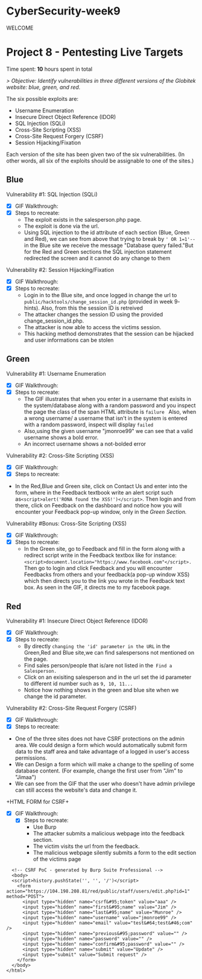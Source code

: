 # CyberSecurity-week9
WELCOME 
# Project 8 - Pentesting Live Targets

Time spent: **10** hours spent in total

_> Objective: Identify vulnerabilities in three different versions of the Globitek website: blue, green, and red._

The six possible exploits are:
* Username Enumeration
* Insecure Direct Object Reference (IDOR)
* SQL Injection (SQLi)
* Cross-Site Scripting (XSS)
* Cross-Site Request Forgery (CSRF)
* Session Hijacking/Fixation

Each version of the site has been given two of the six vulnerabilities. (In other words, all six of the exploits should be assignable to one of the sites.)

## Blue

Vulnerability #1: SQL Injection (SQLi)
  - [x] GIF Walkthrough: 
    <img src='week9(blue_1).gif' title='SQL Injection' width='' alt='' />
  - [x] Steps to recreate:
    - The exploit exists in the salesperson.php page.
    - The exploit is done via the url.
    - Using SQL injection to the id attribute of each section (Blue, Green and Red), we can see from above that trying to break by 
       ```' OR 1=1'--  ```in the Blue site we receive the message "Database query failed."But for the Red and Green sections the SQL       injection statement redirected the screen and it cannot do any change to them

Vulnerability #2: Session Hijacking/Fixation
  - [x] GIF Walkthrough: 
    <img src='week9(blue_2).gif' title='Session Hijacking/Fixation' width='' alt='' />
  - [x] Steps to recreate:
     - Login in to the Blue site, and once logged in change the url to ```public/hacktools/change_session_id.php``` (provided in week        9- hints). Also, from this the session ID is retreived
     - The attacker changes the session ID using the provided change_session_id.php.
     - The attacker is now able to access the victims session.
     - This hacking method demonstrates that the session can be hijacked and user informations can be stolen
## Green

Vulnerability #1: Username Enumeration
  - [x] GIF Walkthrough: 
    <img src='week9(green_1).gif' title='Username Enumeration' width='' alt='' />
  - [x] Steps to recreate:
     - The GIF illustrates that when you enter in a username that exisits in the system/database along with a random password and you          inspect the page the class of the span HTML attribute is ```failure ``` Also, when a wrong username/ a username that isn't in          the system is entered with a random password, inspect will display ```failed```
     - Also,using the given username "jmonroe99" we can see that a valid username shows a bold error.
     - An incorrect username shows a not-bolded error
  
Vulnerability #2: Cross-Site Scripting (XSS)
  - [x] GIF Walkthrough: 
    <img src='week9(green_2).gif' title='Cross-Site Scripting' width='' alt='' />
  - [x] Steps to recreate:
  - In the Red,Blue and Green site, click on Contact Us and enter into the form, where in the Feedback textbook write an alert script such as```<script>alert('RONA found the XSS!')</script>```. Then login and from there, click on Feedback on the dashboard and notice how you will encounter your Feedback pop-up window, only in the _Green Section._
  
Vulnerability #Bonus: Cross-Site Scripting (XSS)
  - [x] GIF Walkthrough: 
    <img src='week9(green_bonus).gif' title='Cross-Site Scripting' width='' alt='' />
  - [x] Steps to recreate:
    -  In the Green site, go to Feedback and fill in the form along with a redirect script write in the Feedback textbox like for          instance: ```<script>document.location="https://www.facebook.com"</script>.``` Then go to login and click Feedback and you              will encounter Feedbacks from others and your feedback(a pop-up window XSS) which then directs you to the link you wrote in the        Feedback text box. As seen in the GIF, it directs me to my facebook page. 
  
  
## Red

Vulnerability #1: Insecure Direct Object Reference (IDOR)
   - [x] GIF Walkthrough: 
    <img src='week9(red_1).gif' title='Insecure Direct Object Reference (IDOR)' width='' alt='' />
  - [x] Steps to recreate:
    - By directly ```changing the 'id' parameter in the URL``` in the Green,Red and Blue site,we can find salespersons not mentioned       on the page.
    - Find sales person/people that is/are not listed in the``` Find a Salesperson.```
    - Click on an exisiting salesperson and in the url set the id parameter to different id number such as ```9, 10, 11...```
    - Notice how nothing shows in the green and blue site when we change the id parameter. 

Vulnerability #2: Cross-Site Request Forgery (CSRF)
  - [x] GIF Walkthrough: 
    <img src='week9(red_2).gif' title='Cross-Site Request Forgery (CSRF)' width='' alt='' />
  - [x] Steps to recreate:
  -  One of the three sites does not have CSRF protections on the admin area. We could design a form which would automatically submit       form data to the staff area and take advantage of a logged in user's access permissions.
  -  We can Design a form which will make a change to the spelling of some database content. (For example, change the first user from        "Jim" to "Jimaa")
   -   We can see from the GIF that the user who doesn't have admin privilege can still access the website's data and change it.

+HTML FORM for CSRF+

- [x] GIF Walkthrough: 
    <img src='week9(red_form).gif' title='Cross-Site Request Forgery (CSRF)' width='' alt='' />
  - [x] Steps to recreate:
    - Use Burp 
    - The attacker submits a malicious webpage into the feedback section.
    - The victim visits the url from the feedback.
    - The malicious webpage silently submits a form to the edit section of the victims page
  

```<html>
  <!-- CSRF PoC - generated by Burp Suite Professional -->
  <body>
  <script>history.pushState('', '', '/')</script>
    <form action="https://104.198.208.81/red/public/staff/users/edit.php?id=1" method="POST">
      <input type="hidden" name="csrf&#95;token" value="aaa" />
      <input type="hidden" name="first&#95;name" value="Jim" />
      <input type="hidden" name="last&#95;name" value="Munroe" />
      <input type="hidden" name="username" value="jmonroe99" />
      <input type="hidden" name="email" value="test&#64;test&#46;com" />
      <input type="hidden" name="previous&#95;password" value="" />
      <input type="hidden" name="password" value="" />
      <input type="hidden" name="confirm&#95;password" value="" />
      <input type="hidden" name="submit" value="Update" />
      <input type="submit" value="Submit request" />
    </form>
  </body>
</html>


